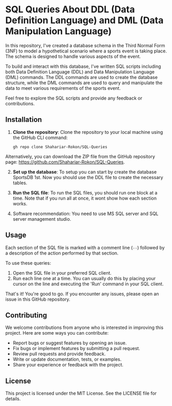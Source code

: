 # SQL Queries About DDL (Data Definition Language) and DML (Data Manipulation Language)

In this repository, I've created a database schema in the Third Normal Form (3NF) to model a hypothetical scenario where a sports event is taking place. The schema is designed to handle various aspects of the event.

To build and interact with this database, I've written SQL scripts including both Data Definition Language (DDL) and Data Manipulation Language (DML) commands. The DDL commands are used to create the database structure, while the DML commands are used to query and manipulate the data to meet various requirements of the sports event.

Feel free to explore the SQL scripts and provide any feedback or contributions.

## Installation

1. **Clone the repository**:
   Clone the repository to your local machine using the GitHub CLI command:
   ```shell
   gh repo clone Shahariar-Rokon/SQL-Queries
Alternatively, you can download the ZIP file from the GitHub repository page: https://github.com/Shahariar-Rokon/SQL-Queries.

2. **Set up the database**:
   To setup you can start by create the database SportsDB 1st. 
   Now you should use the DDL file to create the necessary tables.
   
4. **Run the SQL file**:
   To run the SQL files, you should run one block at a time. Note that if you run all at once, it wont show how each section works.
   
6. Software recommendation:
   You need to use MS SQL server and SQL server management studio.

## Usage

Each section of the SQL file is marked with a comment line (`--`) followed by a description of the action performed by that section. 

To use these queries:

1. Open the SQL file in your preferred SQL client.
2. Run each line one at a time. You can usually do this by placing your cursor on the line and executing the 'Run' command in your SQL client.

That's it! You're good to go. If you encounter any issues, please open an issue in this GitHub repository.

## Contributing

We welcome contributions from anyone who is interested in improving this project. Here are some ways you can contribute:

- Report bugs or suggest features by opening an issue.
- Fix bugs or implement features by submitting a pull request.
- Review pull requests and provide feedback.
- Write or update documentation, tests, or examples.
- Share your experience or feedback with the project.

## License

This project is licensed under the MIT License. See the LICENSE file for details.
